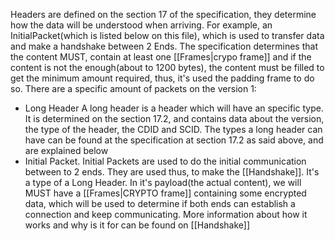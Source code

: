 Headers are defined on the section 17 of the specification, they determine how the data will be understood when arriving. For example, an InitialPacket(which is listed below on this file), which is used to transfer data and make a handshake between 2 Ends. The specification determines that the content MUST, contain at least one [[Frames|crypo frame]] and if the content is not the enough(about to 1200 bytes), the content must be filled to get the minimum amount required, thus, it's used the padding frame to do so. There are a specific amount of packets on the version 1:
* Long Header
	A long header is a header which will have an specific type. It is determined on the section 17.2, and contains data about the version, the type of the header, the CDID and SCID. The types a long header can have can be found at the specification at section 17.2 as said above, and are explained below
* Initial Packet.
	Initial Packets are used to do the initial communication between to 2 ends. They are used thus, to make the [[Handshake]]. It's a type of a Long Header. In it's payload(the actual content), we will MUST have a [[Frames|CRYPTO frame]] containing some encrypted data, which will be used to determine if both ends can establish a connection and keep communicating. More information about how it works and why is it for can be found on [[Handshake]]